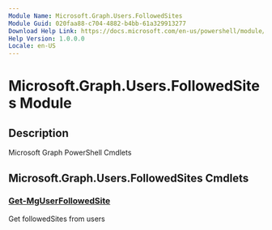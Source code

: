 ```yaml
---
Module Name: Microsoft.Graph.Users.FollowedSites
Module Guid: 020faa88-c704-4882-b4bb-61a329913277
Download Help Link: https://docs.microsoft.com/en-us/powershell/module/microsoft.graph.users.followedsites
Help Version: 1.0.0.0
Locale: en-US
---
```


# Microsoft.Graph.Users.FollowedSites Module
## Description
Microsoft Graph PowerShell Cmdlets

## Microsoft.Graph.Users.FollowedSites Cmdlets
### [Get-MgUserFollowedSite](Get-MgUserFollowedSite.md)
Get followedSites from users


